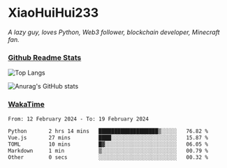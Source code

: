 # XiaoHuiHui233

*A lazy guy, loves Python, Web3 follower, blockchain developer, Minecraft fan.*

### [Github Readme Stats](https://github.com/anuraghazra/github-readme-stats)

![Top Langs](https://github-readme-stats.vercel.app/api/top-langs/?username=XiaoHuiHui233&layout=compact&theme=github_dark)

![Anurag's GitHub stats](https://github-readme-stats.vercel.app/api?username=XiaoHuiHui233&show_icons=true&theme=github_dark)

### [WakaTime](https://wakatime.com)

<!--START_SECTION:waka-->

```txt
From: 12 February 2024 - To: 19 February 2024

Python       2 hrs 14 mins   ███████████████████▒░░░░░   76.82 %
Vue.js       27 mins         ████░░░░░░░░░░░░░░░░░░░░░   15.87 %
TOML         10 mins         █▓░░░░░░░░░░░░░░░░░░░░░░░   06.05 %
Markdown     1 min           ▒░░░░░░░░░░░░░░░░░░░░░░░░   00.79 %
Other        0 secs          ░░░░░░░░░░░░░░░░░░░░░░░░░   00.32 %
```

<!--END_SECTION:waka-->
